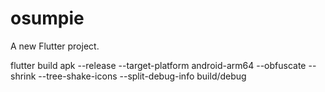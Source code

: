 # osumpie

A new Flutter project.

flutter build apk --release --target-platform android-arm64 --obfuscate --shrink --tree-shake-icons --split-debug-info build/debug
